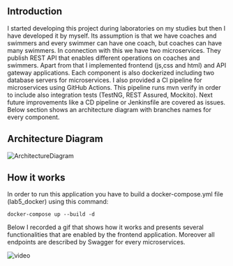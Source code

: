 ## Introduction  
I started developing this project during laboratories on my studies but then I have developed it by myself. Its
assumption is that we have coaches and swimmers and every swimmer can have one coach, but coaches can have
many swimmers. In connection with this we have two microservices. They publish REST API that enables different
operations on coaches and swimmers. Apart from that I implemented frontend (js,css and html) and API gateway
applications. Each component is also dockerized including two database servers for microservices. I also provided
a CI pipeline for microservices using GitHub Actions. This pipeline runs mvn verify in order to include also
integration tests (TestNG, REST Assured, Mockito). Next future improvements like a CD pipeline or Jenkinsfile are
covered as issues. Below section shows an architecture diagram with branches names for every component.

## Architecture Diagram  

![ArchitectureDiagram](https://user-images.githubusercontent.com/62242952/153720955-fdfe94a0-b889-46f8-b912-a367673621e9.png)

## How it works  

In order to run this application you have to build a docker-compose.yml file (lab5_docker) using this command:
```
docker-compose up --build -d
```

Below I recorded a gif that shows how it works and presents several functionalities that are enabled by the
frontend application. Moreover all endpoints are described by Swagger for every microservices.

![video](https://user-images.githubusercontent.com/62242952/153720975-c64cb204-d289-4746-8283-774cc222a8fc.gif)
